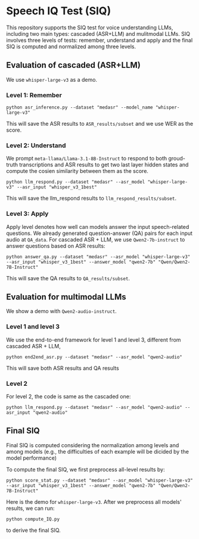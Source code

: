 # Speech IQ Test (SIQ)

This repository supports the SIQ test for voice understanding LLMs, including two main types: cascaded (ASR+LLM) and mulitmodal LLMs.
SIQ involves three levels of tests: remember, understand and apply and the final SIQ is computed and normalized among three levels.

## Evaluation of cascaded (ASR+LLM)
We use `whisper-large-v3` as a demo.

### Level 1: Remember
```
python asr_inference.py --dataset "medasr" --model_name "whisper-large-v3"
```
This will save the ASR results to `ASR_results/subset` and we use WER as the score.

### Level 2: Understand

We prompt `meta-llama/Llama-3.1-8B-Instruct` to respond to both groud-truth transcriptions and ASR results to get two last layer hidden states and compute the cosien similarity between them as the score.
```
python llm_respond.py --dataset "medasr" --asr_model "whisper-large-v3" --asr_input "whisper_v3_1best"

```
This will save the llm_respond results to `llm_respond_results/subset`.

### Level 3: Apply
Apply level denotes how well can models answer the input speech-related questions. We already generated question-answer (QA) pairs for each input audio at `QA_data`. For cascaded ASR + LLM, we use `Qwen2-7b-instruct` to answer questions based on ASR results:

```
python answer_qa.py --dataset "medasr" --asr_model "whisper-large-v3" --asr_input "whisper_v3_1best" --answer_model "qwen2-7b" "Qwen/Qwen2-7B-Instruct"
```
This will save the QA results to `QA_results/subset`.


## Evaluation for multimodal LLMs
We show a demo with `Qwen2-audio-instruct`.

### Level 1 and level 3
We use the end-to-end framework for level 1 and level 3, different from cascaded ASR + LLM, 

```
python end2end_asr.py --dataset "medasr" --asr_model "qwen2-audio"
```
This will save both ASR results and QA results

### Level 2
For level 2, the code is same as the cascaded one:
```
python llm_respond.py --dataset "medasr" --asr_model "qwen2-audio" --asr_input "qwen2-audio"
```
## Final SIQ

Final SIQ is computed considering the normalization among levels and among models (e.g., the difficulties of each example will be dicided by the model performance)

To compute the final SIQ, we first preprocess all-level results by:
```
python score_stat.py --dataset "medasr" --asr_model "whisper-large-v3" --asr_input "whisper_v3_1best" --answer_model "qwen2-7b" "Qwen/Qwen2-7B-Instruct"
```
Here is the demo for `whisper-large-v3`. After we preprocess all models' results, we can run:
```
python compute_IQ.py
```
to derive the final SIQ.

